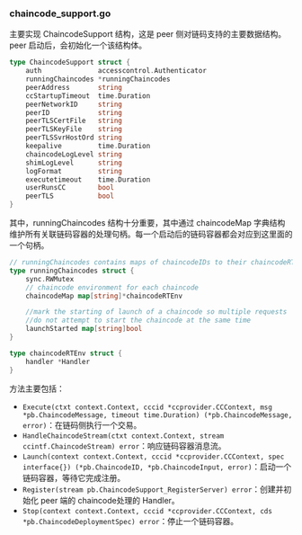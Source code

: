 ### chaincode_support.go

主要实现 ChaincodeSupport 结构，这是 peer 侧对链码支持的主要数据结构。peer 启动后，会初始化一个该结构体。

```go
type ChaincodeSupport struct {
	auth              accesscontrol.Authenticator
	runningChaincodes *runningChaincodes
	peerAddress       string
	ccStartupTimeout  time.Duration
	peerNetworkID     string
	peerID            string
	peerTLSCertFile   string
	peerTLSKeyFile    string
	peerTLSSvrHostOrd string
	keepalive         time.Duration
	chaincodeLogLevel string
	shimLogLevel      string
	logFormat         string
	executetimeout    time.Duration
	userRunsCC        bool
	peerTLS           bool
}
```

其中，runningChaincodes 结构十分重要，其中通过 chaincodeMap 字典结构维护所有关联链码容器的处理句柄。每一个启动后的链码容器都会对应到这里面的一个句柄。

```go
// runningChaincodes contains maps of chaincodeIDs to their chaincodeRTEs
type runningChaincodes struct {
	sync.RWMutex
	// chaincode environment for each chaincode
	chaincodeMap map[string]*chaincodeRTEnv

	//mark the starting of launch of a chaincode so multiple requests
	//do not attempt to start the chaincode at the same time
	launchStarted map[string]bool
}

type chaincodeRTEnv struct {
	handler *Handler
}
```

方法主要包括：

* `Execute(ctxt context.Context, cccid *ccprovider.CCContext, msg *pb.ChaincodeMessage, timeout time.Duration) (*pb.ChaincodeMessage, error)`：在链码侧执行一个交易。
* `HandleChaincodeStream(ctxt context.Context, stream ccintf.ChaincodeStream) error`：响应链码容器消息流。
* `Launch(context context.Context, cccid *ccprovider.CCContext, spec interface{}) (*pb.ChaincodeID, *pb.ChaincodeInput, error)`：启动一个链码容器，等待它完成注册。
* `Register(stream pb.ChaincodeSupport_RegisterServer) error`：创建并初始化 peer 端的 chaincode处理的 Handler。
* `Stop(context context.Context, cccid *ccprovider.CCContext, cds *pb.ChaincodeDeploymentSpec) error`：停止一个链码容器。